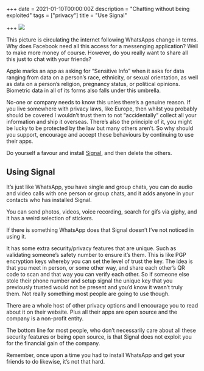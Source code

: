 +++
date = 2021-01-10T00:00:00Z
description = "Chatting without being exploited"
tags = ["privacy"]
title = "Use Signal"

+++
![](/images/e617feb5-538f-4268-acc1-5afca68ea035.jpeg)

This picture is circulating the internet following WhatsApps change in terms. Why does Facebook need all this access for a messenging application? Well to make more money of course. However, do you really want to share all this just to chat with your friends?

Apple marks an app as asking for “Sensitive Info” when it asks for data ranging from data on a person’s race, ethnicity, or sexual orientation, as well as data on a person’s religion, pregnancy status, or political opinions. Biometric data in all of its forms also falls under this umbrella.

No-one or company needs to know this unles there’s a genuine reason. If you live somewhere with privacy laws, like Europe, then whilst you probably should be covered I wouldn’t trust them to not “accidentally” collect all your information and ship it overseas. There’s also the principle of it, you might be lucky to be protected by the law but many others aren’t. So why should you support, encourage and accept these behaviours by continuing to use their apps.

Do yourself a favour and install [Signal](https://signal.org/download/), and then delete the others.

## Using Signal

It’s just like WhatsApp, you have single and group chats, you can do audio and video calls with one person or group chats, and it adds anyone in your contacts who has installed Signal. 

You can send photos, videos, voice recording, search for gifs via giphy, and it has a weird selection of stickers.

If there is something WhatsApp does that Signal doesn’t I’ve not noticed in using it.

It has some extra security/privacy features that are unique. Such as validating someone’s safety number to ensure it’s them. This is like PGP encryption keys whereby you can set the level of trust the key. The idea is that you meet in person, or some other way, and share each other’s QR code to scan and that way you can verify each other. So if someone else stole their phone number and setup signal the unique key that you previously trusted would not be present and you’d know it wasn’t truly them. Not really something most people are going to use though.

There are a whole host of other privacy options and I encourage you to read about it on their website. Plus all their apps are open source and the company is a non-profit entity.

The bottom line for most people, who don’t necessarily care about all these security features or being open source, is that Signal does not exploit you for the financial gain of the company.

Remember, once upon a time you had to install WhatsApp and get your friends to do likewise, it’s not that hard.